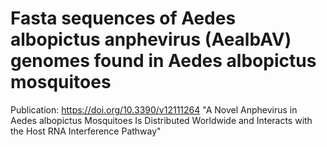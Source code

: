 # Fasta sequences of Aedes albopictus anphevirus (AealbAV) genomes found in Aedes albopictus mosquitoes 
Publication: https://doi.org/10.3390/v12111264 "A Novel Anphevirus in Aedes albopictus Mosquitoes Is Distributed Worldwide and Interacts with the Host RNA Interference Pathway"
